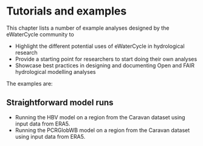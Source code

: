 # Tutorials and examples

This chapter lists a number of example analyses designed by the eWaterCycle community to 

- Highlight the different potential uses of eWaterCycle in hydrological research
- Provide a starting point for researchers to start doing their own analyses
- Showcase best practices in designing and documenting Open and FAIR hydrological modelling analyses

The examples are:

## Straightforward model runs
- Running the HBV model on a region from the Caravan dataset using input data from ERA5.
- Running the PCRGlobWB model on a region from the Caravan dataset using input data from ERA5.








